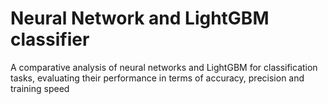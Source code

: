 # Neural Network and LightGBM classifier
A comparative analysis of neural networks and LightGBM for classification tasks, evaluating their performance in terms of accuracy, precision and training speed
